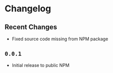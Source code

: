 # Changelog

## Recent Changes

* Fixed source code missing from NPM package

## `0.0.1`

* Initial release to public NPM
